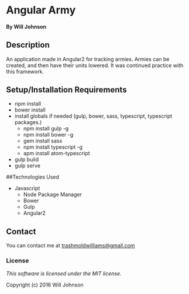 # Angular Army

#### By Will Johnson

## Description

An application made in Angular2 for tracking armies. Armies can be created, and then have their units lowered. It was continued practice with this framework.

## Setup/Installation Requirements

- npm install
- bower install
- install globals if needed (gulp, bower, sass, typescript, typescript packages.)
  - npm install gulp -g
  - npm install bower -g
  - gem install sass
  - npm install typescript -g
  - apm install atom-typescript
- gulp build
- gulp serve

##Technologies Used
* Javascript
  * Node Package Manager
  * Bower
  * Gulp
  * Angular2

## Contact
You can contact me at trashmoldwilliams@gmail.com

### License

*This software is licensed under the MIT license.*

Copyright (c) 2016 Will Johnson
